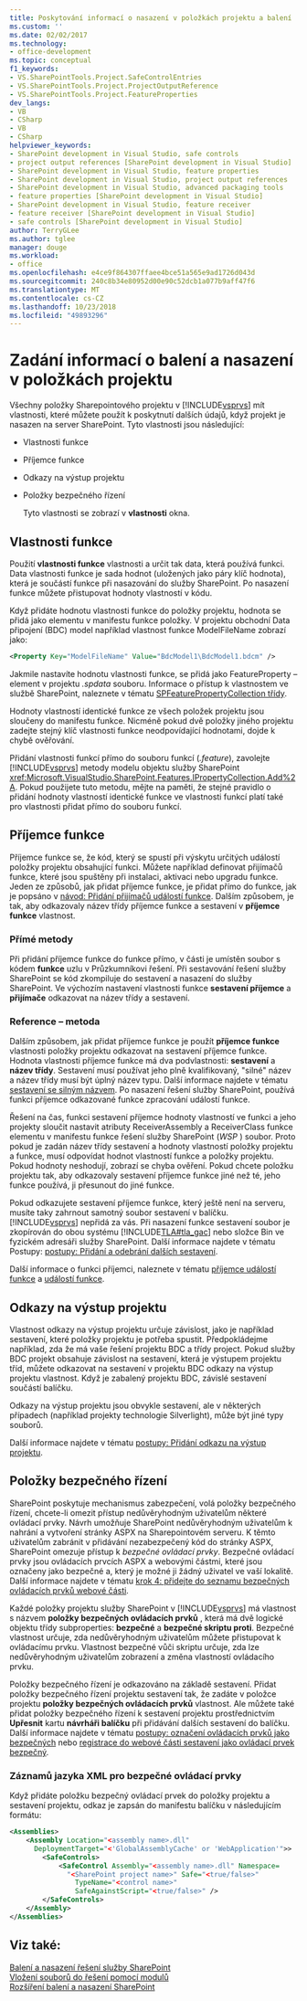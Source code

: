 ```yaml
---
title: Poskytování informací o nasazení v položkách projektu a balení | Dokumentace Microsoftu
ms.custom: ''
ms.date: 02/02/2017
ms.technology:
- office-development
ms.topic: conceptual
f1_keywords:
- VS.SharePointTools.Project.SafeControlEntries
- VS.SharePointTools.Project.ProjectOutputReference
- VS.SharePointTools.Project.FeatureProperties
dev_langs:
- VB
- CSharp
- VB
- CSharp
helpviewer_keywords:
- SharePoint development in Visual Studio, safe controls
- project output references [SharePoint development in Visual Studio]
- SharePoint development in Visual Studio, feature properties
- SharePoint development in Visual Studio, project output references
- SharePoint development in Visual Studio, advanced packaging tools
- feature properties [SharePoint development in Visual Studio]
- SharePoint development in Visual Studio, feature receiver
- feature receiver [SharePoint development in Visual Studio]
- safe controls [SharePoint development in Visual Studio]
author: TerryGLee
ms.author: tglee
manager: douge
ms.workload:
- office
ms.openlocfilehash: e4ce9f864307ffaee4bce51a565e9ad1726d043d
ms.sourcegitcommit: 240c8b34e80952d00e90c52dcb1a077b9aff47f6
ms.translationtype: MT
ms.contentlocale: cs-CZ
ms.lasthandoff: 10/23/2018
ms.locfileid: "49893296"
---
```

# <a name="provide-packaging-and-deployment-information-in-project-items"></a>Zadání informací o balení a nasazení v položkách projektu
  Všechny položky Sharepointového projektu v [!INCLUDE[vsprvs](../sharepoint/includes/vsprvs-md.md)] mít vlastnosti, které můžete použít k poskytnutí dalších údajů, když projekt je nasazen na server SharePoint. Tyto vlastnosti jsou následující:  
  
- Vlastnosti funkce  
  
- Příjemce funkce  
  
- Odkazy na výstup projektu  
  
- Položky bezpečného řízení  
  
  Tyto vlastnosti se zobrazí v **vlastnosti** okna.  
  
## <a name="feature-properties"></a>Vlastnosti funkce
 Použití **vlastnosti funkce** vlastnosti a určit tak data, která používá funkci. Data vlastnosti funkce je sada hodnot (uložených jako páry klíč hodnota), která je součástí funkce při nasazování do služby SharePoint. Po nasazení funkce můžete přistupovat hodnoty vlastností v kódu.  
  
 Když přidáte hodnotu vlastnosti funkce do položky projektu, hodnota se přidá jako elementu v manifestu funkce položky. V projektu obchodní Data připojení (BDC) model například vlastnost funkce ModelFileName zobrazí jako:  
  
```xml  
<Property Key="ModelFileName" Value="BdcModel1\BdcModel1.bdcm" />   
```  
  
 Jakmile nastavíte hodnotu vlastnosti funkce, se přidá jako FeatureProperty – element v projektu *.spdata* souboru. Informace o přístup k vlastnostem ve službě SharePoint, naleznete v tématu [SPFeaturePropertyCollection třídy](http://go.microsoft.com/fwlink/?LinkId=177391).  
  
 Hodnoty vlastností identické funkce ze všech položek projektu jsou sloučeny do manifestu funkce. Nicméně pokud dvě položky jiného projektu zadejte stejný klíč vlastnosti funkce neodpovídající hodnotami, dojde k chybě ověřování.  
  
 Přidání vlastnosti funkcí přímo do souboru funkcí (*.feature*), zavolejte [!INCLUDE[vsprvs](../sharepoint/includes/vsprvs-md.md)] metody modelu objektu služby SharePoint <xref:Microsoft.VisualStudio.SharePoint.Features.IPropertyCollection.Add%2A>. Pokud použijete tuto metodu, mějte na paměti, že stejné pravidlo o přidání hodnoty vlastností identické funkce ve vlastnosti funkcí platí také pro vlastnosti přidat přímo do souboru funkcí.  
  
## <a name="feature-receiver"></a>Příjemce funkce
 Příjemce funkce se, že kód, který se spustí při výskytu určitých událostí položky projektu obsahující funkci. Můžete například definovat přijímačů funkce, které jsou spuštěny při instalaci, aktivaci nebo upgradu funkce. Jeden ze způsobů, jak přidat příjemce funkce, je přidat přímo do funkce, jak je popsáno v [návod: Přidání přijímačů událostí funkce](../sharepoint/walkthrough-add-feature-event-receivers.md). Dalším způsobem, je tak, aby odkazovaly název třídy příjemce funkce a sestavení v **příjemce funkce** vlastnost.  
  
### <a name="direct-method"></a>Přímé metody
 Při přidání příjemce funkce do funkce přímo, v části je umístěn soubor s kódem **funkce** uzlu v Průzkumníkovi řešení. Při sestavování řešení služby SharePoint se kód zkompiluje do sestavení a nasazení do služby SharePoint. Ve výchozím nastavení vlastnosti funkce **sestavení příjemce** a **přijímače** odkazovat na název třídy a sestavení.  
  
### <a name="reference-method"></a>Reference – metoda
 Dalším způsobem, jak přidat příjemce funkce je použít **příjemce funkce** vlastnosti položky projektu odkazovat na sestavení příjemce funkce. Hodnota vlastnosti příjemce funkce má dva podvlastnosti: **sestavení** a **název třídy**. Sestavení musí používat jeho plně kvalifikovaný, "silné" název a název třídy musí být úplný název typu. Další informace najdete v tématu [sestavení se silným názvem](http://go.microsoft.com/fwlink/?LinkID=169573). Po nasazení řešení služby SharePoint, používá funkci příjemce odkazované funkce zpracování událostí funkce.  
  
 Řešení na čas, funkci sestavení příjemce hodnoty vlastností ve funkci a jeho projekty sloučit nastavit atributy ReceiverAssembly a ReceiverClass funkce elementu v manifestu funkce řešení služby SharePoint (*WSP* ) soubor. Proto pokud je zadán název třídy sestavení a hodnoty vlastností položky projektu a funkce, musí odpovídat hodnot vlastností funkce a položky projektu. Pokud hodnoty neshodují, zobrazí se chyba ověření. Pokud chcete položku projektu tak, aby odkazovaly sestavení příjemce funkce jiné než té, jeho funkce používá, ji přesunout do jiné funkce.  
  
 Pokud odkazujete sestavení příjemce funkce, který ještě není na serveru, musíte taky zahrnout samotný soubor sestavení v balíčku. [!INCLUDE[vsprvs](../sharepoint/includes/vsprvs-md.md)] nepřidá za vás. Při nasazení funkce sestavení soubor je zkopírován do obou systému [!INCLUDE[TLA#tla_gac](../sharepoint/includes/tlasharptla-gac-md.md)] nebo složce Bin ve fyzickém adresáři služby SharePoint. Další informace najdete v tématu Postupy: [postupy: Přidání a odebrání dalších sestavení](../sharepoint/how-to-add-and-remove-additional-assemblies.md).  
  
 Další informace o funkci příjemci, naleznete v tématu [příjemce událostí funkce](http://go.microsoft.com/fwlink/?LinkID=169574) a [událostí funkce](http://go.microsoft.com/fwlink/?LinkID=169575).  
  
## <a name="project-output-references"></a>Odkazy na výstup projektu
 Vlastnost odkazy na výstup projektu určuje závislost, jako je například sestavení, které položky projektu je potřeba spustit. Předpokládejme například, zda že má vaše řešení projektu BDC a třídy project. Pokud služby BDC projekt obsahuje závislost na sestavení, která je výstupem projektu tříd, můžete odkazovat na sestavení v projektu BDC odkazy na výstup projektu vlastnost. Když je zabalený projektu BDC, závislé sestavení součástí balíčku.  
  
 Odkazy na výstup projektu jsou obvykle sestavení, ale v některých případech (například projekty technologie Silverlight), může být jiné typy souborů.  
  
 Další informace najdete v tématu [postupy: Přidání odkazu na výstup projektu](../sharepoint/how-to-add-a-project-output-reference.md).  
  
## <a name="safe-control-entries"></a>Položky bezpečného řízení
 SharePoint poskytuje mechanismus zabezpečení, volá položky bezpečného řízení, chcete-li omezit přístup nedůvěryhodným uživatelům některé ovládací prvky. Návrh umožňuje SharePoint nedůvěryhodným uživatelům k nahrání a vytvoření stránky ASPX na Sharepointovém serveru. K těmto uživatelům zabránit v přidávání nezabezpečený kód do stránky ASPX, SharePoint omezuje přístup k *bezpečné ovládací prvky*. Bezpečné ovládací prvky jsou ovládacích prvcích ASPX a webovými částmi, které jsou označeny jako bezpečné a, který je možné ji žádný uživatel ve vaší lokalitě. Další informace najdete v tématu [krok 4: přidejte do seznamu bezpečných ovládacích prvků webové části](http://go.microsoft.com/fwlink/?LinkID=171014).  
  
 Každé položky projektu služby SharePoint v [!INCLUDE[vsprvs](../sharepoint/includes/vsprvs-md.md)] má vlastnost s názvem **položky bezpečných ovládacích prvků** , která má dvě logické objektu třídy subproperties: **bezpečné** a **bezpečné skriptu proti**. Bezpečné vlastnost určuje, zda nedůvěryhodným uživatelům můžete přistupovat k ovládacímu prvku. Vlastnost bezpečné vůči skriptu určuje, zda lze nedůvěryhodným uživatelům zobrazení a změna vlastností ovládacího prvku.  
  
 Položky bezpečného řízení je odkazováno na základě sestavení. Přidat položky bezpečného řízení projektu sestavení tak, že zadáte v položce projektu **položky bezpečných ovládacích prvků** vlastnost. Ale můžete také přidat položky bezpečného řízení k sestavení projektu prostřednictvím **Upřesnit** kartu **návrháři balíčku** při přidávání dalších sestavení do balíčku. Další informace najdete v tématu [postupy: označení ovládacích prvků jako bezpečných](../sharepoint/how-to-mark-controls-as-safe-controls.md) nebo [registrace do webové části sestavení jako ovládací prvek bezpečný](http://go.microsoft.com/fwlink/?LinkID=171013).  
  
### <a name="xml-entries-for-safe-controls"></a>Záznamů jazyka XML pro bezpečné ovládací prvky
 Když přidáte položku bezpečný ovládací prvek do položky projektu a sestavení projektu, odkaz je zapsán do manifestu balíčku v následujícím formátu:  
  
```xml  
<Assemblies>  
    <Assembly Location="<assembly name>.dll"     
      DeploymentTarget="<'GlobalAssemblyCache' or 'WebApplication'">>  
        <SafeControls>  
            <SafeControl Assembly="<assembly name>.dll" Namespace=  
              "<SharePoint project name>" Safe="<true/false>"     
                TypeName="<control name>"   
                SafeAgainstScript="<true/false>" />  
        </SafeControls>  
    </Assembly>  
</Assemblies>  
```  
  
## <a name="see-also"></a>Viz také:
 [Balení a nasazení řešení služby SharePoint](../sharepoint/packaging-and-deploying-sharepoint-solutions.md)   
 [Vložení souborů do řešení pomocí modulů](../sharepoint/using-modules-to-include-files-in-the-solution.md)   
 [Rozšíření balení a nasazení SharePoint](../sharepoint/extending-sharepoint-packaging-and-deployment.md)  
